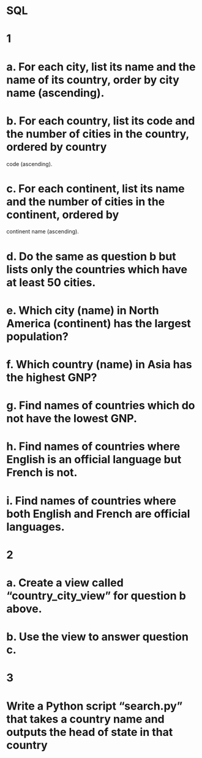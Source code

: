 # SQL
# 1
# a. For each city, list its name and the name of its country, order by city name (ascending).
# b. For each country, list its code and the number of cities in the country, ordered by country
code (ascending).
# c. For each continent, list its name and the number of cities in the continent, ordered by
continent name (ascending).
# d. Do the same as question b but lists only the countries which have at least 50 cities.
# e. Which city (name) in North America (continent) has the largest population?
# f. Which country (name) in Asia has the highest GNP?
# g. Find names of countries which do not have the lowest GNP.
# h. Find names of countries where English is an official language but French is not.
# i. Find names of countries where both English and French are official languages.

# 2
# a. Create a view called “country_city_view” for question b above.
# b. Use the view to answer question c.

# 3
#  Write a Python script “search.py” that takes a country name and outputs the head of state in that country

